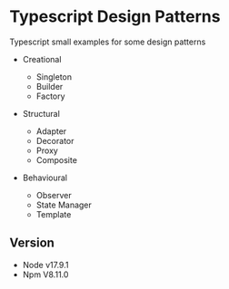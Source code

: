 # Typescript Design Patterns

Typescript small examples for some design patterns

- Creational

  - Singleton
  - Builder
  - Factory

- Structural

  - Adapter
  - Decorator
  - Proxy
  - Composite

- Behavioural

  - Observer
  - State Manager
  - Template

## Version

- Node v17.9.1
- Npm V8.11.0
